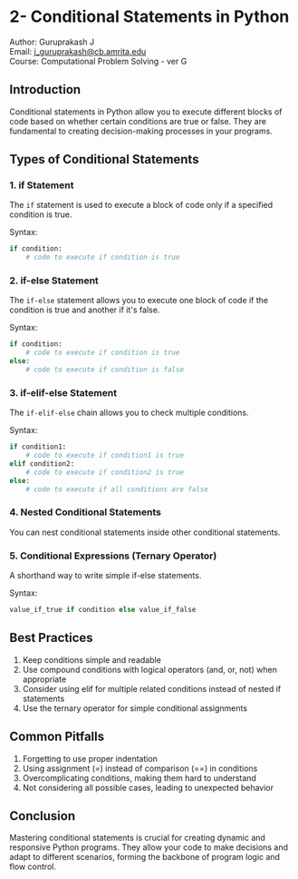 # 2- Conditional Statements in Python

Author: Guruprakash J  
Email: j_guruprakash@cb.amrita.edu  
Course: Computational Problem Solving - ver G

## Introduction
Conditional statements in Python allow you to execute different blocks of code based on whether certain conditions are true or false. They are fundamental to creating decision-making processes in your programs.

## Types of Conditional Statements

### 1. if Statement
The `if` statement is used to execute a block of code only if a specified condition is true.

Syntax:
```python
if condition:
    # code to execute if condition is true
```

### 2. if-else Statement
The `if-else` statement allows you to execute one block of code if the condition is true and another if it's false.

Syntax:
```python
if condition:
    # code to execute if condition is true
else:
    # code to execute if condition is false
```

### 3. if-elif-else Statement
The `if-elif-else` chain allows you to check multiple conditions.

Syntax:
```python
if condition1:
    # code to execute if condition1 is true
elif condition2:
    # code to execute if condition2 is true
else:
    # code to execute if all conditions are false
```

### 4. Nested Conditional Statements
You can nest conditional statements inside other conditional statements.

### 5. Conditional Expressions (Ternary Operator)
A shorthand way to write simple if-else statements.

Syntax:
```python
value_if_true if condition else value_if_false
```

## Best Practices
1. Keep conditions simple and readable
2. Use compound conditions with logical operators (and, or, not) when appropriate
3. Consider using elif for multiple related conditions instead of nested if statements
4. Use the ternary operator for simple conditional assignments

## Common Pitfalls
1. Forgetting to use proper indentation
2. Using assignment (=) instead of comparison (==) in conditions
3. Overcomplicating conditions, making them hard to understand
4. Not considering all possible cases, leading to unexpected behavior

## Conclusion
Mastering conditional statements is crucial for creating dynamic and responsive Python programs. They allow your code to make decisions and adapt to different scenarios, forming the backbone of program logic and flow control.
